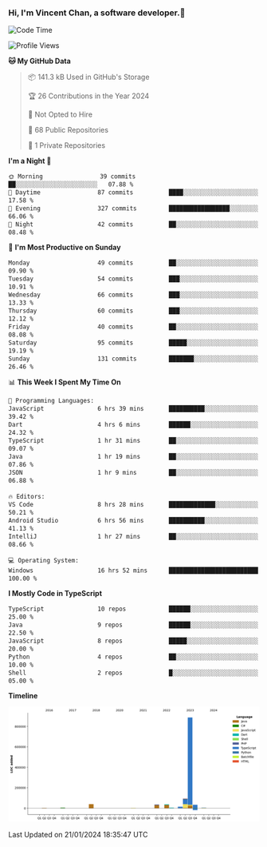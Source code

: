 ### Hi, I'm Vincent Chan, a software developer.👋

<!--
**hkvincent/hkvincent** is a ✨ _special_ ✨ repository because its `README.md` (this file) appears on your GitHub profile.

Here are some ideas to get you started:

- 🔭 I’m currently working on ...
- 🌱 I’m currently learning ...
- 👯 I’m looking to collaborate on ...
- 🤔 I’m looking for help with ...
- 💬 Ask me about ...
- 📫 How to reach me: ...
- 😄 Pronouns: ...
- ⚡ Fun fact: ...
-->
<!--START_SECTION:waka-->
![Code Time](http://img.shields.io/badge/Code%20Time-742%20hrs%2043%20mins-blue)

![Profile Views](http://img.shields.io/badge/Profile%20Views-0-blue)

**🐱 My GitHub Data** 

> 📦 141.3 kB Used in GitHub's Storage 
 > 
> 🏆 26 Contributions in the Year 2024
 > 
> 🚫 Not Opted to Hire
 > 
> 📜 68 Public Repositories 
 > 
> 🔑 1 Private Repositories 
 > 
**I'm a Night 🦉** 

```text
🌞 Morning                39 commits          ██░░░░░░░░░░░░░░░░░░░░░░░   07.88 % 
🌆 Daytime                87 commits          ████░░░░░░░░░░░░░░░░░░░░░   17.58 % 
🌃 Evening                327 commits         █████████████████░░░░░░░░   66.06 % 
🌙 Night                  42 commits          ██░░░░░░░░░░░░░░░░░░░░░░░   08.48 % 
```
📅 **I'm Most Productive on Sunday** 

```text
Monday                   49 commits          ██░░░░░░░░░░░░░░░░░░░░░░░   09.90 % 
Tuesday                  54 commits          ███░░░░░░░░░░░░░░░░░░░░░░   10.91 % 
Wednesday                66 commits          ███░░░░░░░░░░░░░░░░░░░░░░   13.33 % 
Thursday                 60 commits          ███░░░░░░░░░░░░░░░░░░░░░░   12.12 % 
Friday                   40 commits          ██░░░░░░░░░░░░░░░░░░░░░░░   08.08 % 
Saturday                 95 commits          █████░░░░░░░░░░░░░░░░░░░░   19.19 % 
Sunday                   131 commits         ███████░░░░░░░░░░░░░░░░░░   26.46 % 
```


📊 **This Week I Spent My Time On** 

```text
💬 Programming Languages: 
JavaScript               6 hrs 39 mins       ██████████░░░░░░░░░░░░░░░   39.42 % 
Dart                     4 hrs 6 mins        ██████░░░░░░░░░░░░░░░░░░░   24.32 % 
TypeScript               1 hr 31 mins        ██░░░░░░░░░░░░░░░░░░░░░░░   09.07 % 
Java                     1 hr 19 mins        ██░░░░░░░░░░░░░░░░░░░░░░░   07.86 % 
JSON                     1 hr 9 mins         ██░░░░░░░░░░░░░░░░░░░░░░░   06.88 % 

🔥 Editors: 
VS Code                  8 hrs 28 mins       █████████████░░░░░░░░░░░░   50.21 % 
Android Studio           6 hrs 56 mins       ██████████░░░░░░░░░░░░░░░   41.13 % 
IntelliJ                 1 hr 27 mins        ██░░░░░░░░░░░░░░░░░░░░░░░   08.66 % 

💻 Operating System: 
Windows                  16 hrs 52 mins      █████████████████████████   100.00 % 
```

**I Mostly Code in TypeScript** 

```text
TypeScript               10 repos            ██████░░░░░░░░░░░░░░░░░░░   25.00 % 
Java                     9 repos             ██████░░░░░░░░░░░░░░░░░░░   22.50 % 
JavaScript               8 repos             █████░░░░░░░░░░░░░░░░░░░░   20.00 % 
Python                   4 repos             ██░░░░░░░░░░░░░░░░░░░░░░░   10.00 % 
Shell                    2 repos             █░░░░░░░░░░░░░░░░░░░░░░░░   05.00 % 
```



**Timeline**

![Lines of Code chart](https://raw.githubusercontent.com/hkvincent/hkvincent/main/assets/bar_graph.png)


 Last Updated on 21/01/2024 18:35:47 UTC
<!--END_SECTION:waka-->
